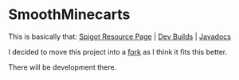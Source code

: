 # SmoothMinecarts
This is basically that:
[Spigot Resource Page](https://www.spigotmc.org/resources/traincarts.39592/) | [Dev Builds](https://ci.mg-dev.eu/job/TrainCarts/) | [Javadocs](https://ci.mg-dev.eu/javadocs/TrainCarts/)

I decided to move this project into a [fork](https://github.com/Jakllp/TrainCarts-Stripped) as I think it fits this better.

There will be development there.
